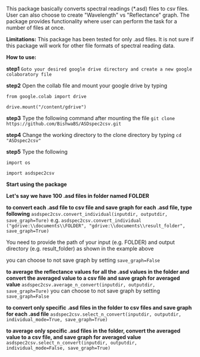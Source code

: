 This package basically converts spectral readings (*.asd) files to csv files. User can also choose to create "Wavelength" vs "Reflectance" graph. The package provides functionality where user can perform the task for a number of files at once.

**Limitations:**
This package has been tested for only .asd files. It is not sure if this package will work for other file formats of spectral reading data.

**How to use:**

**step1** ```Goto your desired google drive directory and create a new google colaboratory file```

**step2** Open the collab file and mount your google drive by typing 

```from google.colab import drive```

```drive.mount("/content/gdrive")```

**step3** Type the following command after mounting the file ```git clone https://github.com/BishwaBS/ASDspec2csv.git ```

**step4** Change the working directory to the clone directory by typing ```cd "ASDspec2csv" ```

**step5** Type the following

```import os``` 

```import asdspec2csv```

**Start using the package**

**Let's say we have 100 .asd files in folder named FOLDER**

**to convert each .asd file to csv file and save graph for each .asd file, type following**
```asdspec2csv.convert_individual(inputdir, outputdir, save_graph=Ture)```
e.g. ```asdspec2csv.convert_individual ("gdrive:\\documents\\FOLDER", "gdrive:\\documents\\result_folder", save_graph=True)```

You need to provide the path of your input (e.g. FOLDER) and output directory (e.g. result_folder) as shown in the example above

you can choose to not save graph by setting ```save_graph=False``` 

**to average the reflectance values for all the .asd values in the folder and convert the averaged value to a csv file and save graph for averaged value**
```asdspec2csv.average_n_convert(inputdir, outputdir, save_graph=Ture)```
you can choose to not save graph by setting ```save_graph=False``` 


**to convert only specific .asd files in the folder to csv files and save graph for each .asd file**
```asdspec2csv.select_n_convert(inputdir, outputdir, individual_mode=True, save_graph=True)```

**to average only specific .asd files in the folder, convert the averaged value to a csv file, and save graph for averaged value**
```asdspec2csv.select_n_convert(inputdir, outputdir, individual_mode=False, save_graph=True)```
